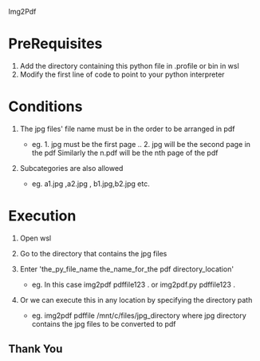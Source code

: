 Img2Pdf

# PreRequisites

1. Add the directory containing this python file in .profile or bin in wsl
2. Modify the first line of code to point to your python interpreter

# Conditions

1. The jpg files' file name must be in the order to be arranged in pdf 
    
    * eg. 1. jpg must be the first page 
             .. 2. jpg will be the second page in the pdf 
        Similarly the n.pdf will be the nth page of the pdf
2. Subcategories are also allowed 
    
    * eg. a1.jpg ,a2.jpg , b1.jpg,b2.jpg etc.

# Execution 

1. Open wsl 
2. Go to the directory that contains the jpg files 
3. Enter 'the_py_file_name the_name_for_the pdf directory_location'
    
    * eg. In this case img2pdf pdffile123 .  or  img2pdf.py pdffile123 .
4. Or we can execute this in any location by specifying the directory path 
    
    * eg. img2pdf pdffile /mnt/c/files/jpg_directory  where jpg directory contains the jpg files to be converted to pdf

## Thank You
